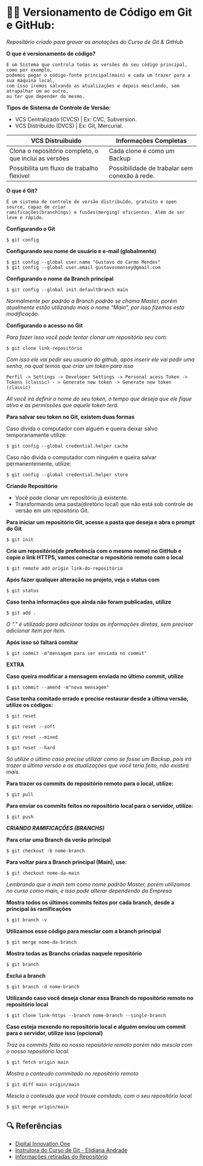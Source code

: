 # 👨‍💻 Versionamento de Código em Git e GitHub:

*Repositório criado para gravar as anotações do Curso de Git & GitHub*

**O que é versionamento de código?**

```
É um Sistema que controla todas as versões do seu código principal, como por exemplo,
podemos pegar o código-fonte principal(main) e cada um trazer para a sua máquina local,
com isso iremos salvando as atualizações e depois mesclando, sem atrapalhar um ao outro,
ou ter que depender do mesmo.
```

 **Tipos de Sistema de Controle de Versão:**
 - VCS Centralizado (CVCS) | Ex: CVC, Subversion.
 - VCS Distribuído (DVCS)  | Ex: Git, Mercurial.


| VCS Distruibuido               | Informações Completas |
| ----------------- | ---------------------------------------------------------------- |
| Clona o repositório completo, o que incluí as versões       | Cada clone é como um Backup |
| Possibilita um fluxo de trabalho flexível       | Possibilidade de trabalar sem conexão à rede. |


**O que é Git?**

```
É um sistema de controle de versão distribuído, gratuito e open source, capaz de criar
ramificações(branchings) e fusões(merging) eficientes. Além de ser leve e rápido.
```

**Configurando o Git**

```
$ git config
```

**Configurando seu nome de usuário e e-mail (globalmente)**

```
$ git config --global user.name "Gustavo do Carmo Mendes"
$ git config --global user.email gustavosmensey@gmail.com
```

**Configurando o nome da Branch principal**

```
$ git config --global init.defaultBranch main
```
*Normalmente por padrão a Branch padrão se chama Master, porém atualmente estão utilizando mais o nome "Main", por isso fizemos esta modificação.*

**Configurando o acesso no Git**

*Para fazer isso você pode tentar clonar um repositório seu com:*

```
$ git clone link-repositório
```

*Com isso ele vai pedir seu usuario do github, após inserir ele vai pedir uma senha, na qual temos que criar um token para isso*

```
Perfil -> Settings -> Developer Settings -> Personal acess Token ->
Tokens (classic) - > Generate new token -> Generate new token (classic)
```
*Ali você irá definir o nome do seu token, o tempo que deseja que ele fique ativo e as permissões que aquele token terá.*

**Para salvar seu token no Git, existem duas formas**

Caso divida o computador com alguém e queira deixar salvo temporariamente utilize:
```
$ git config --global credential.helper cache
```
Caso não divida o computador com ninguém e queira salvar permanentemente, utilize:

```
$ git config --global credential.helper store
```


**Criando Repositório**

- Você pode clonar um repositório já existente.
- Transformando uma pasta(diretório local) que não está sob controle de versão em um repositório Git.

**Para iniciar um repositório Git, acesse a pasta que deseja e abra o prompt do Git**

```
$ git init
```

**Crie um repositório(de preferência com o mesmo nome) no GitHub e copie o link HTTPS, vamos conectar o repositório remoto com o local**

```
$ git remote add origin link-do-repositório
```

**Após fazer qualquer alteração no projeto, veja o status com**

```
$ git status
```

**Caso tenha informações que ainda não foram publicadas, utilize**

```
$ git add .
```

*O "." é utilizado para adicionar todas as informações diretas, sem precisar adicionar item por item.*

**Após isso só faltará comitar**

```
$ git commit -m"mensagem para ser enviada no commit"
```

**EXTRA**

**Caso queira modificar a mensagem enviada no último commit, utilize**

```
$ git commit --amend -m"nova mensagem"
```

**Caso tenha comitado errado e precise restaurar desde a última versão, utilize os códigos:**

```
$ git reset
```

```
$ git reset --soft
```

```
$ git reset --mixed
```

```
$ git reset --hard
```

*Só utilize o último caso precise utilizar como se fosse um Backup, pois irá trazer a última versão e as atualizações que você teria feito, não existirá mais.*

**Para trazer os commits do repositório remoto para o local, utilize:**
```
$ git pull
```

**Para enviar os commits feitos no repositório local para o servidor, utilize:**

```
$ git push
```

***CRIANDO RAMIFICAÇÕES (BRANCHS)***

**Para criar uma Branch da verão principal**

```
$ git checkout -b nome-branch
```

**Para voltar para a Branch principal (Main), use:**

```
$ git checkout nome-da-main
```

*Lembrando que a main tem como nome padrão Master, porém utilizamos no curso como main, e isso pode alterar dependendo da Empresa*

**Mostra todos os últimos commits feitos por cada branch, desde a principal às ramificações**

```
$ git branch -v
```

**Utilizamos esse código para mesclar com a branch principal**

```
$ git merge nome-da-branch
```

**Mostra todas as Branchs criadas naquele repositório**

```
$ git branch
```

**Exclui a branch**

```
$ git branch -d nome-branch
```

**Utilizando caso você deseja clonar essa Branch do repositório
remoto no repositório local**

```
$ git clone link-https --branch nome-branch --single-branch
```

**Caso esteja mexendo no repositório local e alguém enviou um commit para o servidor, utilize isso (opcional)**

*Traz os commits feito no nosso repositório remoto porém não mescla com o nosso repositório
local.*

```
$ git fetch origin main
```

*Mostra o conteudo commitado no repositório remoto*

```
$ git diff main origin/main
```

*Mescla o conteudo que você trouxe comitado, com o seu repositório local*

```
$ git merge origin/main
```


## 🔍 Referências
- [Digital Innovation One](https://www.dio.me)
- [Instrutora do Curso de Git - Elidiana Andrade](https://github.com/elidianaandrade)
- [Informações retiradas do Repositório](https://github.com/elidianaandrade/dio-curso-git-github)
